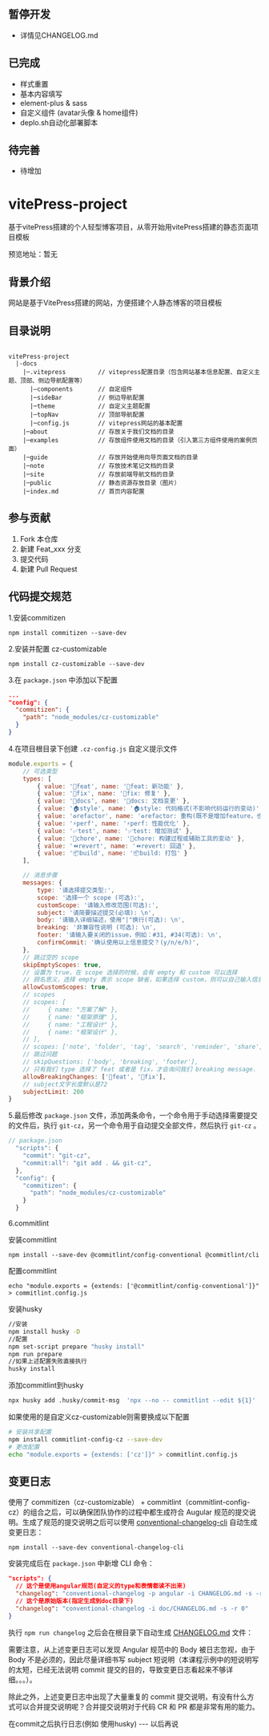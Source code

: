 ## 暂停开发
- 详情见CHANGELOG.md

## 已完成
* 样式重置
* 基本内容填写
* element-plus & sass
* 自定义组件 (avatar头像 & home组件)
* deplo.sh自动化部署脚本

## 待完善
* 待增加

# vitePress-project
基于vitePress搭建的个人轻型博客项目，从零开始用vitePress搭建的静态页面项目模板

预览地址：暂无

## 背景介绍

网站是基于VitePress搭建的网站，方便搭建个人静态博客的项目模板


## 目录说明

```shell

vitePress-project
  |-docs
    |─.vitepress         // vitepress配置目录（包含网站基本信息配置、自定义主题、顶部、侧边导航配置等）
      |—components       // 自定组件
      |─sideBar          // 侧边导航配置
      |─theme            // 自定义主题配置
      |─topNav           // 顶部导航配置
      |─config.js        // vitepress网站的基本配置
    |─about              // 存放关于我们文档的目录
    |─examples           // 存放组件使用文档的目录（引入第三方组件使用的案例页面）
    |─guide              // 存放开始使用向导页面文档的目录
    |─note               // 存放技术笔记文档的目录
    |─site               // 存放前端导航文档的目录
    |─public             // 静态资源存放目录（图片）
    |─index.md           // 首页内容配置
```

## 参与贡献

1.  Fork 本仓库
2.  新建 Feat_xxx 分支
3.  提交代码
4.  新建 Pull Request

## 代码提交规范
1.安装commitizen

```npm
npm install commitizen --save-dev
```

2.安装并配置 cz-customizable

```npm
npm install cz-customizable --save-dev
```

3.在 `package.json` 中添加以下配置

```json
...
"config": {
  "commitizen": {
    "path": "node_modules/cz-customizable"
  }
}
```

4.在项目根目录下创建 `.cz-config.js` 自定义提示文件

```js
module.exports = {
    // 可选类型
    types: [
        { value: '🚀feat', name: '🚀feat: 新功能' },
        { value: '🐛fix', name: '🐛fix: 修复' },
        { value: '📝docs', name: '📝docs: 文档变更' },
        { value: '🏠style', name: '🏠style: 代码格式(不影响代码运行的变动)' },
        { value: '♻️refactor', name: '♻️refactor: 重构(既不是增加feature，也不是修复bug)' },
        { value: '⚡️perf', name: '⚡️perf: 性能优化' },
        { value: '✅test', name: '✅test: 增加测试' },
        { value: '🔨chore', name: '🔨chore: 构建过程或辅助工具的变动' },
        { value: '⏪revert', name: '⏪revert: 回退' },
        { value: '📦build', name: '📦build: 打包' }
    ],

    // 消息步骤
    messages: {
        type: '请选择提交类型:',
        scope: '选择一个 scope (可选):',
        customScope: '请输入修改范围(可选):',
        subject: '请简要描述提交(必填): \n',
        body: '请输入详细描述，使用"|"换行(可选): \n',
        breaking: '非兼容性说明 (可选): \n',
        footer: '请输入要关闭的issue，例如：#31, #34(可选): \n',
        confirmCommit: '确认使用以上信息提交？(y/n/e/h)',
    },
    // 跳过空的 scope
    skipEmptyScopes: true,
    // 设置为 true，在 scope 选择的时候，会有 empty 和 custom 可以选择
    // 顾名思义，选择 empty 表示 scope 缺省，如果选择 custom，则可以自己输入信息
    allowCustomScopes: true,
    // scopes
    // scopes: [
    //     { name: "方案了解" },
    //     { name: "框架原理" },
    //     { name: "工程设计" },
    //     { name: "框架设计" },
    // ],
	// scopes: ['note', 'folder', 'tag', 'search', 'reminder', 'share', 'settings'],
    // 跳过问题
    // skipQuestions: ['body', 'breaking', 'footer'],
    // 只有我们 type 选择了 feat 或者是 fix，才会询问我们 breaking message.
    allowBreakingChanges: ['🚀feat', '🐛fix'],
    // subject文字长度默认是72
    subjectLimit: 200
}
```

5.最后修改 `package.json` 文件，添加两条命令，一个命令用于手动选择需要提交的文件后，执行 `git-cz`，另一个命令用于自动提交全部文件，然后执行 `git-cz` 。

```js
// package.json
  "scripts": {
    "commit": "git-cz",
    "commit:all": "git add . && git-cz",
  },
  "config": {
    "commitizen": {
      "path": "node_modules/cz-customizable"
    }
  }
```

6.commitlint

安装commitlint

```npm
npm install --save-dev @commitlint/config-conventional @commitlint/cli
```

配置commitlint

```npm
echo "module.exports = {extends: ['@commitlint/config-conventional']}" > commitlint.config.js
```

安装husky

```bash
//安装
npm install husky -D
//配置
npm set-script prepare "husky install"
npm run prepare
//如果上述配置失败直接执行
husky install
```

添加commitlint到husky

```bash
npx husky add .husky/commit-msg  'npx --no -- commitlint --edit ${1}'
```

如果使用的是自定义cz-customizable则需要换成以下配置

```bash
# 安装共享配置
npm install commitlint-config-cz --save-dev
# 更改配置
echo "module.exports = {extends: ['cz']}" > commitlint.config.js
```

## 变更日志

使用了 commitizen（cz-customizable） + commitlint（commitlint-config-cz）的组合之后，可以确保团队协作的过程中都生成符合 Augular 规范的提交说明。生成了规范的提交说明之后可以使用 [conventional-changelog-cli](https://link.juejin.cn/?target=https%3A%2F%2Fgithub.com%2Fconventional-changelog%2Fconventional-changelog%2Ftree%2Fmaster%2Fpackages%2Fconventional-changelog-cli) 自动生成变更日志：

```npm
npm install --save-dev conventional-changelog-cli
```

安装完成后在 `package.json` 中新增 CLI 命令：

```json
"scripts": {
  // 这个是使用angular规范(自定义的type和表情都读不出来)
  "changelog": "conventional-changelog -p angular -i CHANGELOG.md -s -r 0",
  // 这个是原始版本(指定生成到doc目录下)
  "changelog": "conventional-changelog -i doc/CHANGELOG.md -s -r 0"
}
```

执行 `npm run changelog` 之后会在根目录下自动生成 [CHANGELOG.md](https://link.juejin.cn/?target=https%3A%2F%2Fgithub.com%2Fziyi2%2Fmicro-framework%2Fblob%2Fdemo%2Fchangelog%2FCHANGELOG.md) 文件：

需要注意，从上述变更日志可以发现 Angular 规范中的 Body 被日志忽视，由于 Body 不是必须的，因此尽量详细书写 subject 短说明（本课程示例中的短说明写的太短，已经无法说明 commit 提交的目的，导致变更日志看起来不够详细。。。）。

除此之外，上述变更日志中出现了大量重复的 commit 提交说明，有没有什么方式可以合并提交说明呢？合并提交说明对于代码 CR 和 PR 都是非常有用的能力。

在commit之后执行日志(例如 使用husky) --- 以后再说

